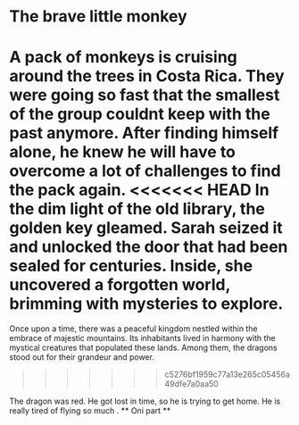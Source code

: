 # The brave little monkey

A pack of monkeys is cruising around the trees in Costa Rica. They were going so fast that the smallest of the group couldnt keep with the past anymore. After finding himself alone, he knew he will have to overcome a lot of challenges to find the pack again.
<<<<<<< HEAD
In the dim light of the old library, the golden key gleamed. Sarah seized it and unlocked the door that had been sealed for centuries. Inside, she uncovered a forgotten world, brimming with mysteries to explore.
=======
Once upon a time, there was a peaceful kingdom nestled within the embrace of majestic mountains. Its inhabitants lived in harmony with the mystical creatures that populated these lands. Among them, the dragons stood out for their grandeur and power.
>>>>>>> c5276bf1959c77a13e265c05456a49dfe7a0aa50

The dragon was red. He got lost in time, so he is trying to get home.
He is really tired of flying so much . ** Oni part **